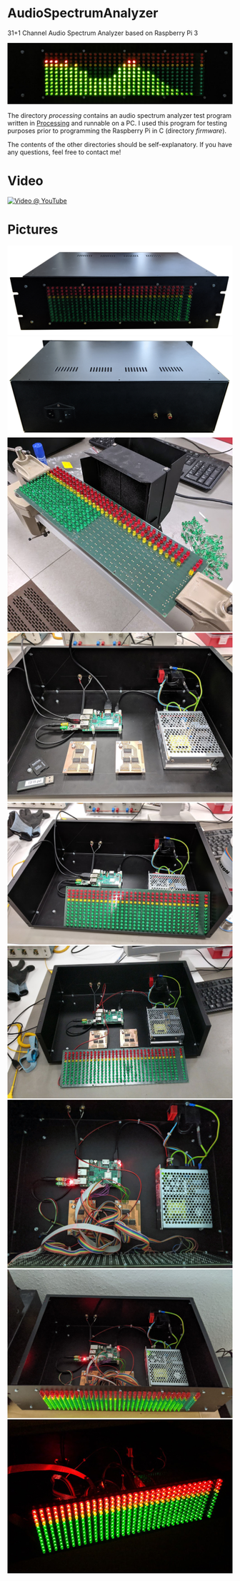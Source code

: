 # AudioSpectrumAnalyzer
31+1 Channel Audio Spectrum Analyzer based on Raspberry Pi 3

![Audio Spectrum Analyzer in Action](https://github.com/yildi1337/AudioSpectrumAnalyzer/blob/master/pictures/led_matrix_running_device.jpg)

The directory *processing* contains an audio spectrum analyzer test program written in [Processing](https://processing.org/) and runnable on a PC. I used this program for testing purposes prior to programming the Raspberry Pi in C (directory *firmware*).

The contents of the other directories should be self-explanatory. If you have any questions, feel free to contact me!

# Video

[![Video @ YouTube](http://img.youtube.com/vi/YIkxK9BZh9M/0.jpg)](http://www.youtube.com/watch?v=YIkxK9BZh9M "31+1 Channel Audio Spectrum Analyzer based on Raspberry Pi 3
")

# Pictures
![](https://github.com/yildi1337/AudioSpectrumAnalyzer/blob/master/pictures/case_front.jpg)
![](https://github.com/yildi1337/AudioSpectrumAnalyzer/blob/master/pictures/case_back.jpg)
![](https://github.com/yildi1337/AudioSpectrumAnalyzer/blob/master/pictures/led_matrix_soldering.jpg)
![](https://github.com/yildi1337/AudioSpectrumAnalyzer/blob/master/pictures/mounting_components_inside_case_1.jpg)
![](https://github.com/yildi1337/AudioSpectrumAnalyzer/blob/master/pictures/mounting_components_inside_case_2.jpg)
![](https://github.com/yildi1337/AudioSpectrumAnalyzer/blob/master/pictures/mounting_components_inside_case_3.jpg)
![](https://github.com/yildi1337/AudioSpectrumAnalyzer/blob/master/pictures/wired_components_open_frame_1.jpg)
![](https://github.com/yildi1337/AudioSpectrumAnalyzer/blob/master/pictures/wired_components_open_frame_2.jpg)
![](https://github.com/yildi1337/AudioSpectrumAnalyzer/blob/master/pictures/led_matrix_test.jpg)
